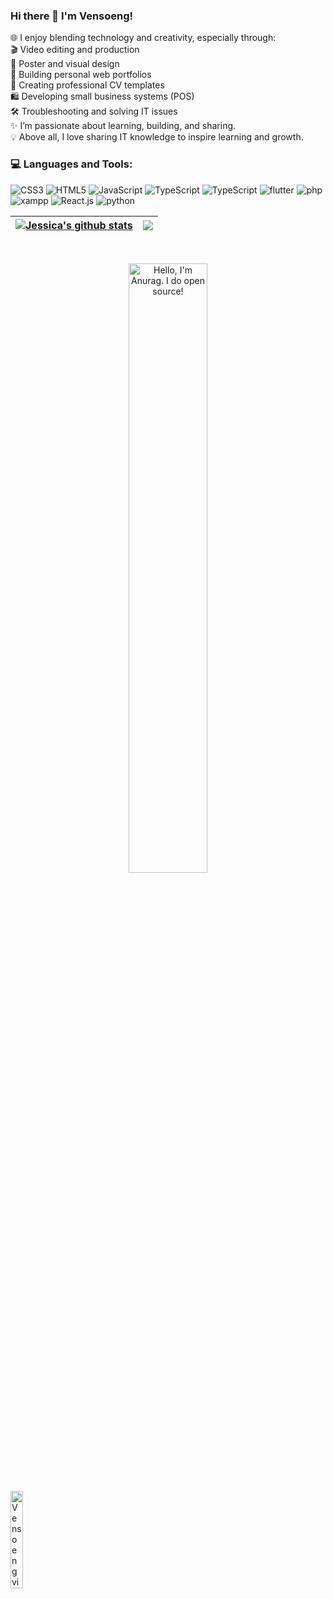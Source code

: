 ### Hi there 👋 I'm Vensoeng!
🌐 I enjoy blending technology and creativity, especially through:<br />
🎬 Video editing and production<br />
🎨 Poster and visual design<br />
💼 Building personal web portfolios<br />
📄 Creating professional CV templates<br />
🛍️ Developing small business systems (POS)<br />
🛠️ Troubleshooting and solving IT issues
<br />
✨ I’m passionate about learning, building, and sharing.<br />
💡 Above all, I love sharing IT knowledge to inspire learning and growth.
<br />

### 💻 Languages and Tools:
![CSS3](https://img.shields.io/badge/css3-%231572B6.svg?style=for-the-badge&logo=css3&logoColor=white) ![HTML5](https://img.shields.io/badge/html5-%23E34F26.svg?style=for-the-badge&logo=html5&logoColor=white) ![JavaScript](https://img.shields.io/badge/javascript-%23323330.svg?style=for-the-badge&logo=javascript&logoColor=%23F7DF1E)  ![TypeScript](https://img.shields.io/badge/typescript-%23007ACC.svg?style=for-the-badge&logo=typescript&logoColor=white) ![TypeScript](https://img.shields.io/badge/flutter-%23007ACC.svg?style=for-the-badge&logo=flutter&logoColor=white)
![flutter](https://img.shields.io/badge/flutter-%23007ACC.svg?style=for-the-badge&logo=flutter&logoColor=white)
![php](https://img.shields.io/badge/php-%23007ACC.svg?style=for-the-badge&logo=php&logoColor=white)
![xampp](https://img.shields.io/badge/XAMPP-%23007ACC.svg?style=for-the-badge&logo=xampp&logoColor=white)
![React.js](https://img.shields.io/badge/React.js-%23007ACC.svg?style=for-the-badge&logo=react&logoColor=white)
![python](https://img.shields.io/badge/Python-%23007ACC.svg?style=for-the-badge&logo=python&logoColor=white)

| <a target="_blank" href=""><img align="center" src="https://github-readme-stats.vercel.app/api?username=vensoeng&theme=buefy&hide_border=true&count_private=true&show_icons=true&include_all_commits=true" alt="Jessica's github stats" /></a> | <a href="" target="_blank"><img align="center" src="https://github-readme-stats.vercel.app/api/top-langs/?username=vensoeng&layout=compact&theme=buefy&hide_border=true" /></a> |
| ------------- | ------------- |

<br />
<p align="center"><a href="https://github.com/JessicaaSun" target="_blank"><img width="50%" alt="Hello, I'm Anurag. I do open source!" src="https://i.pinimg.com/originals/5f/93/49/5f934966a1d20bae1909c9ef2278bd4c.gif" /></a></p>


<img alt="Vensoeng view count" width="20%" src="https://komarev.com/ghpvc/?username=vensoeng&color=ff69b4&style=for-the-badge" />
<br/>

